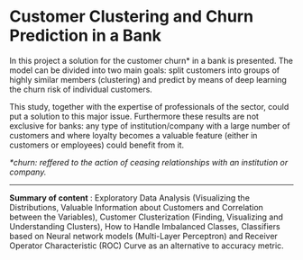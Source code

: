 # Customer Clustering and Churn Prediction in a Bank

In this project a solution for the customer churn* in a bank is presented. The model can be divided into two main goals: split customers into groups of highly similar members (clustering) and predict by means of deep learning the churn risk of individual customers. 

This study, together with the expertise of professionals of the sector, could put a solution to this major issue. Furthermore these results are not exclusive for banks: any type of institution/company with a large number of customers and where loyalty becomes a valuable feature (either in customers or employees) could benefit from it.

*\*churn: reffered to the action of ceasing relationships with an institution or company.*

-------

**Summary of content** : Exploratory Data Analysis (Visualizing the Distributions, Valuable Information about Customers and Correlation between the Variables), Customer Clusterization (Finding, Visualizing and Understanding Clusters), How to Handle Imbalanced Classes, Classifiers based on Neural network models (Multi-Layer Perceptron) and Receiver Operator Characteristic (ROC) Curve as an alternative to accuracy metric.

